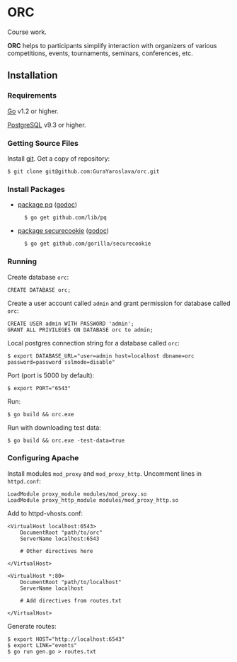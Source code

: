 ORC
===

Course work.

**ORC** helps to participants simplify interaction with
organizers of various competitions, events, tournaments, seminars,
conferences, etc.

Installation
------------

### Requirements

[Go][1] v1.2 or higher.

[PostgreSQL][2] v9.3 or higher.

### Getting Source Files

Install [git][3]. Get a copy of repository:

    $ git clone git@github.com:GuraYaroslava/orc.git

### Install Packages

- [package pq][4] ([godoc](http://godoc.org/github.com/lib/pq))

        $ go get github.com/lib/pq

- [package securecookie][5] ([godoc](http://godoc.org/github.com/gorilla/securecookie))

        $ go get github.com/gorilla/securecookie

### Running

Create database `orc`:

    CREATE DATABASE orc;

Create a user account called `admin` and grant permission for database called `orc`:

    CREATE USER admin WITH PASSWORD 'admin';
    GRANT ALL PRIVILEGES ON DATABASE orc to admin;

Local postgres connection string for a database called `orc`:

    $ export DATABASE_URL="user=admin host=localhost dbname=orc password=password sslmode=disable"

Port (port is 5000 by default):

    $ export PORT="6543"

Run:

    $ go build && orc.exe

Run with downloading test data:

    $ go build && orc.exe -test-data=true

### Configuring Apache

Install modules `mod_proxy` and `mod_proxy_http`. Uncomment lines in `httpd.conf`:

    LoadModule proxy_module modules/mod_proxy.so
    LoadModule proxy_http_module modules/mod_proxy_http.so

Add to httpd-vhosts.conf:

    <VirtualHost localhost:6543>
        DocumentRoot "path/to/orc"
        ServerName localhost:6543

        # Other directives here

    </VirtualHost>

    <VirtualHost *:80>
        DocumentRoot "path/to/localhost"
        ServerName localhost

        # Add directives from routes.txt

    </VirtualHost>

Generate routes:

    $ export HOST="http://localhost:6543"
    $ export LINK="events"
    $ go run gen.go > routes.txt



[1]: https://golang.org
[2]: http://www.postgresql.org
[3]: http://git-scm.com
[4]: https://github.com/lib/pq
[5]: http://www.gorillatoolkit.org/pkg/securecookie
